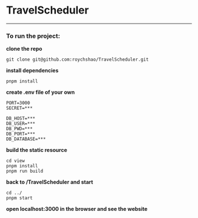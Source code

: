 # TravelScheduler
---
### To run the project:
**clone the repo**
```
git clone git@github.com:roychshao/TravelScheduler.git
```
**install dependencies**
```
pnpm install
```
**create .env file of your own**
```properties
PORT=3000
SECRET=***

DB_HOST=***
DB_USER=***
DB_PWD=***
DB_PORT=***
DB_DATABASE=***
```
**build the static resource**
```
cd view
pnpm install
pnpm run build
```
**back to /TravelScheduler and start**
```
cd ../
pnpm start
```
**open localhost:3000 in the browser and see the website**
